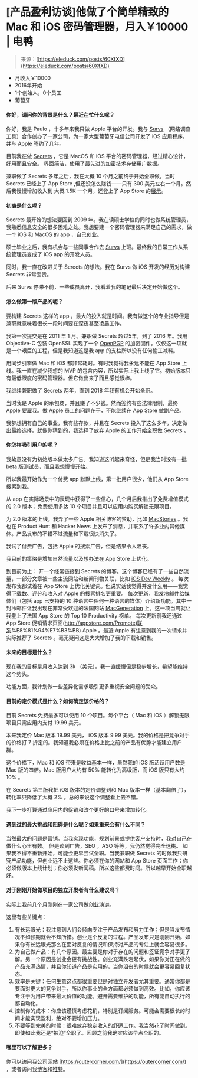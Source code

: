 <!--yml
category: 访谈
date: 2022-06-28 10:41:39
-->

# [产品盈利访谈]他做了个简单精致的 Mac 和 iOS 密码管理器，月入￥10000 | 电鸭

> 来源：[https://eleduck.com/posts/60XfXD](https://eleduck.com/posts/60XfXD)

*   月收入￥10000
*   2016年开始
*   1个创始人，0个员工
*   葡萄牙

#### **你好，请问你的背景是什么？最近在忙什么呢？**

你好，我是 Paulo ，十多年来我只做 Apple 平台的开发。我与 [Survs](https://survs.com/) （网络调查工具）合作创办了一家公司，为一家大型葡萄牙电信公司开发了 iOS 应用程序，并与 Apple 签约了几年。

目前我在做 [Secrets](https://outercorner.com/secrets-ios/) ，它是 MacOS 和 iOS 平台的密码管理器，经过精心设计，好用而且安全。 界面简洁，使用了最先进的加密技术存储用户数据。

兼职做了 Secrets 多年之后，我在大概 10 个月之前终于开始全职做。当时 Secrets 已经上了 App Store ,但还没怎么赚钱——只有 300 美元左右一个月。然后我慢慢增加收入到 大概 1.5K 一个月，还登上了 App Store 的[展示](https://www.indiehackers.com/product/secrets/-LbhGgLLNpdtBsy-cow0)。

#### **初衷是什么呢？**

Secrets 最开始的想法要回到 2009 年。我在读硕士学位的同时也做系统管理员，我熟悉信息安全的很多困难之处。我想要建一个密码管理器来满足自己的需求，做一个 iOS 和 MacOS 的 app ，自己创业。

硕士毕业之后，我有机会与一些同事合作去 [Survs](https://survs.com/) 上班。最终我的日常工作从系统管理员变成了 iOS app 的开发人员。

同时，我一直在改进关于 Serects 的想法。我在 Survs 做 iOS 开发的经历对构建 Secrets 非常宝贵。

后来 Survs 停滞不前，一些成员离开，我看着我的笔记最后决定开始做这个。

#### **怎么做第一版产品的呢？**

要构建 Secrets 这样的 app ，最大的投入就是时间。我有做这个的专业指导但是兼职就意味着很长一段时间要在深夜甚至凌晨工作。

我第一次提交是在 2011 年 1 月。兼职做 Secrets 超过5年，到了 2016 年。我用 Objective-C 包装 OpenSSL 实现了一个 [OpenPGP](https://tools.ietf.org/html/rfc4880) 的加密固件。仅仅这一项就是一个艰巨的工程，但是我知道这是我 app 的支柱所以没有任何偷工减料。

用同步引擎做 Mac 和 iOS 都非常耗时。有时我觉得我永远不能在 App Store 上线。我一直在减少我想的 MVP 的包含内容，所以实际上我上线了它。初始版本只有最低限度的密码管理器。但它做出来了而且感觉很棒。

我继续兼职做了 Secrets 两年，直到 2018 年我有机会开始全职。

当时我是 Apple 的承包商，并且赚了不少钱。然而签约有些法律限制，最终 Apple 要雇我。做 Apple 员工的问题在于，不能继续在 App Store 做副产品。

我梦想拥有自己的事业，我有些存款，并且在 Secrets 投入了这么多年，决定做出最终选择。就像你猜到的，我选择了放弃 Apple 的工作开始全职做 Secrets 。

#### **你怎样吸引用户的呢？**

我故意没有为初始版本做太多广告。我知道这听起来奇怪，但是我当时没有一批 beta 版测试员，而且我想慢慢开始。

所以我最开始作为一个付费 app 默默上线，第一批用户很少，他们从 App Store 搜索到我。

从 app 在实际场景中的表现中获得了一些信心，几个月后我推出了免费增值模式的 2.0 版本；免费使用多达 10 个项目并且可以应用内购买解锁无限项目。

为 2.0 版本的上线，我弄了一些 Apple 相关博客的赞助，比如 [MacStories](https://www.macstories.net/) 。我也在 Product Hunt 和 Hacker News 上发布了消息，并联系了许多业内其他媒体。产品发布的不错不过流量和下载很快消失了。

我试了付费广告，包括 Apple 的搜索广告，但是结果令人沮丧。

我目前的策略是增加自然流量以及想办法在 App Store 上优化。

到目前为止：
开一个经常链接到 Secrets 的博客。这个博客已经有了一些自然流量，一部分文章被一些主流网站和新闻刊物关联，比如 [iOS Dev Weekly](https://iosdevweekly.com/) 。
每次发布我都试着在 App Store 上优化关键词。但说实话我觉得并没什么用——我觉得下载数、评分和收入对 Apple 的搜索排名更重要。
每次更新，我发冷邮件给媒体们（包括 app 已支持的 10 种语言中任何一种语言的媒体）介绍新功能。其中一封冷邮件让我出现在非常受欢迎的法国网站 [MacGeneration](https://www.macg.co/logiciels/2018/06/prise-en-main-de-secrets-un-coffre-fort-aux-mots-de-passe-simple-et-efficace-102683) 上。这一项当周就让我登上了法国 App Store 的 Top 10 Productivity 榜单。
每次更新前我还通过 App Store 促销请求页面([http://appstore.com/Promote)联系](http://appstore.com/Promote)%E8%81%94%E7%B3%BB) Apple 。最近 Apple 有注意到我的一次请求并实际推荐了 Secrets 。毫无疑问这是大大增加了我的下载和销售。

#### **未来的目标是什么？**

现在我的目标是月收入达到 3k （美元）。我一直缓慢但是稳步增长，希望能维持这个势头。

功能方面，我计划做一些差异化需求吸引更多重视安全问题的受众。

#### 目前的定价模式是什么？如何确定该价格的？

目前 Secrets 免费最多可以使用 10 个项目。每个平台（ Mac 和 iOS ）解锁无限项目只需应用内支付 19.99 美元。

本来我定价 Mac 版本 19.99 美元， iOS 版本 9.99 美元。我的价格是把竞争对手的价格打 7 折定的。我知道我必须在价格上比之前的产品有优势才能建立用户群。

这个价格下，Mac 和 iOS 带来是收益基本一样，虽然我的 iOS 版活跃用户数是 Mac 版的四倍。Mac 版用户大约有 50% 能转化为高级版，而 iOS 版只有大约 10% 。

在 Secrets 第三版我把 iOS 版本的定价调整到和 Mac 版本一样（基本翻倍了），转化率只降低了大概 2% 。总的来说这个调整看上去不错。

我下一步打算通过应用内的促销和改个更好的口号来增加转化。

#### **遇到过的最大挑战和阻碍是什么呢？如果重来会有什么不同？**

当然最大的问题是营销。当我实现功能，规划前景或提供客户支持时，我对自己在做什么心里有数。 但是谈到广告，SEO ，ASO 等等，我仍然觉得完全迷糊。
如果我不得不重新开始，可能会更早尝试全职。当我兼职做 Secrets 的时候我只研究产品功能，但创业远不止这些。你必须在你的网站和 App Store 页面工作；你必须做版本上线计划；你必须发新闻稿。所以这些都费时间。所以越早开始全职越好。

#### **对于刚刚开始做项目的独立开发者有什么建议吗？**

实际上我前几个月刚刚在一家公司做[创业演讲](https://www.indiehackers.com/post/cffa6fe82f)。

这里有些关键点：

1.  有长远眼光：我注意到人们会倾向专注于产品发布和努力工作；但是当发布情况不如预期就会不知所措。创业是个反复的过程。产品发布只是刚刚开始。如果你有长远眼光那么在面对反复的情况和保持对产品的专注上就会容易很多。
2.  为自己做产品：有几个原因。最主要是你对于存在的问题和签证竞争对手更了解。另一个原因是创业会更有挑战性。创业充满跌宕起伏，如果你对正在做的产品充满热情，并且你知道产品是实用的，当你沮丧的时候就会更容易回复状态。
3.  效率是关键：任何生意这点都很重要但是对独立开发者尤其重要。通常你都是要面对更大的竞争对手，所以你事业的全方面都必须做到高效。比如，你应该专注于为用户带来最大价值的功能。避开需要维护的功能，所有能自动执行的都自动化。
4.  控制你的成本：你应该谨慎考虑花销，特别是订阅服务。可能会需要很长的时间才能实现盈利，绝对不要增加压力。
5.  不要等到完美的时候：很难放弃稳定收入的舒适工作。我当然花了时间做到。即使如此我还是“被迫”全职了。回顾之前我确实应该早点全职的。

#### **哪里可以了解更多？**

你可以访问我公司网站 [https://outercorner.com/](https://outercorner.com/) ，或者访问我[博客](https://pfandrade.me/)和[推特](https://twitter.com/pfandrade_)。